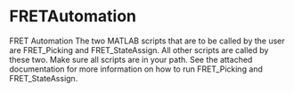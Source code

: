 # FRETAutomation
FRET Automation
The two MATLAB scripts that are to be called by the user are FRET_Picking and FRET_StateAssign. All other scripts
are called by these two. Make sure all scripts are in your path. See the attached documentation for more information
on how to run FRET_Picking and FRET_StateAssign.
